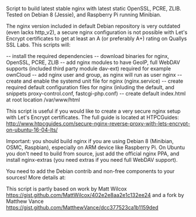 Script to build latest stable nginx with latest static OpenSSL, PCRE, ZLIB. Tested on Debian 8 (Jessie), and Raspberry Pi running Minibian.

The nginx version included in default Debian repository is very outdated (even lacks http_v2), a secure nginx configuration is not possible with Let's Encrypt certificates to get at least an A (or preferably A+) rating on Quallys SSL Labs. This scripts will:

-- install the required dependencies
-- download binaries for nginx, OpenSSL, PCRE, ZLIB
-- add nginx modules to have GeoIP, full WebDAV supports (included third party module dav-ext) required for example ownCloud
-- add nginx user and group, as nginx will run as user nginx
-- create and enable the systemd unit file for nginx (nginx.service)
-- create required default configuration files for nginx (inluding the default, and snippets proxy-control.conf, fastcgi-php.conf)
-- create default index.html at root location /var/www/html

This script is useful if you would like to create a very secure nginx setup with Let's Encrypt certificates. The full guide is located at HTPCGuides: http://www.htpcguides.com/secure-nginx-reverse-proxy-with-lets-encrypt-on-ubuntu-16-04-lts/

Important: you should build nginx if you are using Debian 8 (Minibian, OSMC, Raspbian), especially on ARM device like Raspberry Pi. On Ubuntu you don't need to build from source, just add the official nginx PPA, and install nginx-extras (you need extras if you need full WebDAV support).

You need to add the Debian contrib and non-free components to your sources! More details at: 

This script is partly based on work by Matt Wilcox https://gist.github.com/MattWilcox/402e2e8aa2e1c132ee24 and a fork by Matthew Vance https://gist.github.com/MatthewVance/dcc377523ca1b1159ded
